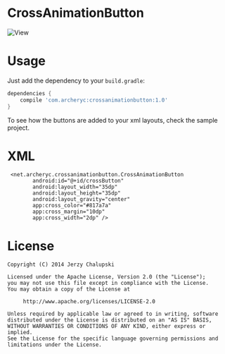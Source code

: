 CrossAnimationButton
====================

![View](http://7xpp4m.com1.z0.glb.clouddn.com/GIF.gif)

Usage
=====
Just add the dependency to your `build.gradle`:

```groovy
dependencies {
    compile 'com.archeryc:crossanimationbutton:1.0'
}
```

To see how the buttons are added to your xml layouts, check the sample project.

XML
=======
     <net.archeryc.crossanimationbutton.CrossAnimationButton
            android:id="@+id/crossButton"
            android:layout_width="35dp"
            android:layout_height="35dp"
            android:layout_gravity="center"
            app:cross_color="#817a7a"
            app:cross_margin="10dp"
            app:cross_width="2dp" />

License
=======

    Copyright (C) 2014 Jerzy Chalupski

    Licensed under the Apache License, Version 2.0 (the "License");
    you may not use this file except in compliance with the License.
    You may obtain a copy of the License at

         http://www.apache.org/licenses/LICENSE-2.0

    Unless required by applicable law or agreed to in writing, software
    distributed under the License is distributed on an "AS IS" BASIS,
    WITHOUT WARRANTIES OR CONDITIONS OF ANY KIND, either express or implied.
    See the License for the specific language governing permissions and
    limitations under the License.
